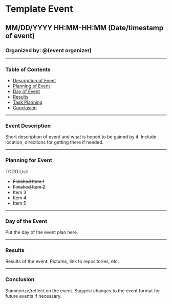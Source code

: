 # Template Event #

## MM/DD/YYYY HH:MM-HH:MM (Date/timestamp of event) ## 

### Organized by: @(event organizer) ###

---------------------------------------------------

### Table of Contents ###

  * [Description of Event](#Description)
  * [Planning of Event](#Planning)
  * [Day of Event](#Day)
  * [Results](#Images)
  * [Task Planning](#Task)
  * [Conclusion](#Issues)

---------------------------------------------------

<a name="Description"/>

### Event Description ###

Short description of event and what is hoped to be gained by it. Include location, directions for getting there if needed. 

---------------------------------------------------

<a name="Planning"/>

### Planning for Event ###

TODO List:
  * ~~Finished Item 1~~
  * ~~Finished Item 2~~
  * Item 3
  * Item 4
  * Item 5
---------------------------------------------------

<a name="Day"/>

### Day of the Event ###

Put the day of the event plan here. 

--------------------------------------------------

<a name="Results"/>

### Results ###

Results of the event. Pictures, link to repositories, etc.

--------------------------------------------------


<a name="Conclusion"/>

### Conclusion ###

Summerize/reflect on the event. Suggest changes to the event format for future events if necessary. 
